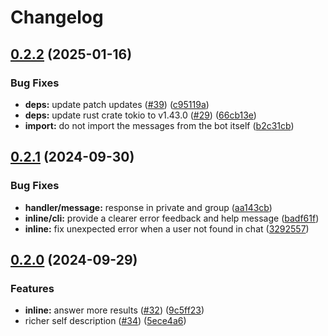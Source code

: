 # Changelog

## [0.2.2](https://github.com/krishukr/telegram-cjk-search-bot/compare/v0.2.1...v0.2.2) (2025-01-16)


### Bug Fixes

* **deps:** update patch updates ([#39](https://github.com/krishukr/telegram-cjk-search-bot/issues/39)) ([c95119a](https://github.com/krishukr/telegram-cjk-search-bot/commit/c95119a6da7b9dc7df59ec987a8784f9a9828a9c))
* **deps:** update rust crate tokio to v1.43.0 ([#29](https://github.com/krishukr/telegram-cjk-search-bot/issues/29)) ([66cb13e](https://github.com/krishukr/telegram-cjk-search-bot/commit/66cb13ecf8c0499ae45440e55272744a4e75b4ac))
* **import:** do not import the messages from the bot itself ([b2c31cb](https://github.com/krishukr/telegram-cjk-search-bot/commit/b2c31cba361eb48b0ce5c71420be96428c380433))

## [0.2.1](https://github.com/krishukr/telegram-cjk-search-bot/compare/v0.2.0...v0.2.1) (2024-09-30)


### Bug Fixes

* **handler/message:** response in private and group ([aa143cb](https://github.com/krishukr/telegram-cjk-search-bot/commit/aa143cb847bc1f204e34529dce28fc9f9ce579dc))
* **inline/cli:** provide a clearer error feedback and help message ([badf61f](https://github.com/krishukr/telegram-cjk-search-bot/commit/badf61fc72b5bcb9741630456bb4f638187bce1c))
* **inline:** fix unexpected error when a user not found in chat ([3292557](https://github.com/krishukr/telegram-cjk-search-bot/commit/329255724ec51bb0fbaf5b67f8ec5f717d0aceec))

## [0.2.0](https://github.com/krishukr/telegram-cjk-search-bot/compare/v0.1.1...v0.2.0) (2024-09-29)


### Features

* **inline:** answer more results ([#32](https://github.com/krishukr/telegram-cjk-search-bot/issues/32)) ([9c5ff23](https://github.com/krishukr/telegram-cjk-search-bot/commit/9c5ff239024df69326fd50aa55e18103ba426992))
* richer self description ([#34](https://github.com/krishukr/telegram-cjk-search-bot/issues/34)) ([5ece4a6](https://github.com/krishukr/telegram-cjk-search-bot/commit/5ece4a64d958929d8387f35274a8277949924f42))
